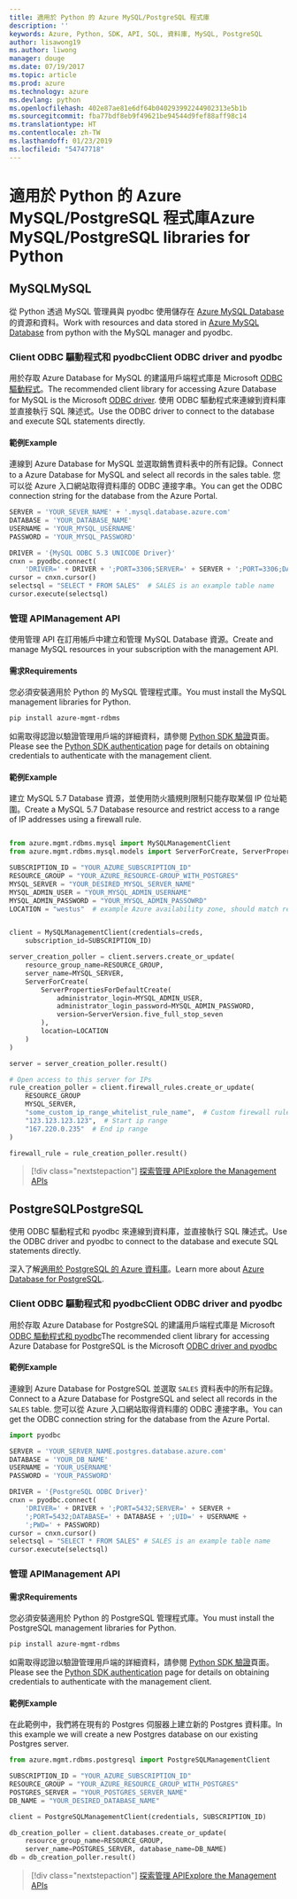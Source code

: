 ```yaml
---
title: 適用於 Python 的 Azure MySQL/PostgreSQL 程式庫
description: ''
keywords: Azure, Python, SDK, API, SQL, 資料庫, MySQL, PostgreSQL
author: lisawong19
ms.author: liwong
manager: douge
ms.date: 07/19/2017
ms.topic: article
ms.prod: azure
ms.technology: azure
ms.devlang: python
ms.openlocfilehash: 402e87ae81e6df64b040293992244902313e5b1b
ms.sourcegitcommit: fba77bdf8eb9f49621be94544d9fef88aff98c14
ms.translationtype: HT
ms.contentlocale: zh-TW
ms.lasthandoff: 01/23/2019
ms.locfileid: "54747718"
---
```

# <a name="azure-mysqlpostgresql-libraries-for-python"></a><span data-ttu-id="51f02-103">適用於 Python 的 Azure MySQL/PostgreSQL 程式庫</span><span class="sxs-lookup"><span data-stu-id="51f02-103">Azure MySQL/PostgreSQL libraries for Python</span></span>

## <a name="mysql"></a><span data-ttu-id="51f02-104">MySQL</span><span class="sxs-lookup"><span data-stu-id="51f02-104">MySQL</span></span>

<span data-ttu-id="51f02-105">從 Python 透過 MySQL 管理員與 pyodbc 使用儲存在 [Azure MySQL Database](/azure/mysql/overview) 的資源和資料。</span><span class="sxs-lookup"><span data-stu-id="51f02-105">Work with resources and data stored in [Azure MySQL Database](/azure/mysql/overview) from python with the MySQL manager and pyodbc.</span></span>

### <a name="client-odbc-driver-and-pyodbc"></a><span data-ttu-id="51f02-106">Client ODBC 驅動程式和 pyodbc</span><span class="sxs-lookup"><span data-stu-id="51f02-106">Client ODBC driver and pyodbc</span></span>

<span data-ttu-id="51f02-107">用於存取 Azure Database for MySQL 的建議用戶端程式庫是 Microsoft [ODBC 驅動程式](/azure/sql-database/sql-database-connect-query-python#install-the-python-and-database-communication-libraries)。</span><span class="sxs-lookup"><span data-stu-id="51f02-107">The recommended client library for accessing Azure Database for MySQL is the Microsoft [ODBC driver](/azure/sql-database/sql-database-connect-query-python#install-the-python-and-database-communication-libraries).</span></span> <span data-ttu-id="51f02-108">使用 ODBC 驅動程式來連線到資料庫並直接執行 SQL 陳述式。</span><span class="sxs-lookup"><span data-stu-id="51f02-108">Use the ODBC driver to connect to the database and execute SQL statements directly.</span></span>

#### <a name="example"></a><span data-ttu-id="51f02-109">範例</span><span class="sxs-lookup"><span data-stu-id="51f02-109">Example</span></span>

<span data-ttu-id="51f02-110">連線到 Azure Database for MySQL 並選取銷售資料表中的所有記錄。</span><span class="sxs-lookup"><span data-stu-id="51f02-110">Connect to a Azure Database for MySQL and select all records in the sales table.</span></span> <span data-ttu-id="51f02-111">您可以從 Azure 入口網站取得資料庫的 ODBC 連接字串。</span><span class="sxs-lookup"><span data-stu-id="51f02-111">You can get the ODBC connection string for the database from the Azure Portal.</span></span>

```python
SERVER = 'YOUR_SEVER_NAME' + '.mysql.database.azure.com'
DATABASE = 'YOUR_DATABASE_NAME'
USERNAME = 'YOUR_MYSQL_USERNAME'
PASSWORD = 'YOUR_MYSQL_PASSWORD'

DRIVER = '{MySQL ODBC 5.3 UNICODE Driver}'
cnxn = pyodbc.connect(
    'DRIVER=' + DRIVER + ';PORT=3306;SERVER=' + SERVER + ';PORT=3306;DATABASE=' + DATABASE + ';UID=' + USERNAME + ';PWD=' + PASSWORD)
cursor = cnxn.cursor()
selectsql = "SELECT * FROM SALES"  # SALES is an example table name
cursor.execute(selectsql)
```

### <a name="management-api"></a><span data-ttu-id="51f02-112">管理 API</span><span class="sxs-lookup"><span data-stu-id="51f02-112">Management API</span></span>

<span data-ttu-id="51f02-113">使用管理 API 在訂用帳戶中建立和管理 MySQL Database 資源。</span><span class="sxs-lookup"><span data-stu-id="51f02-113">Create and manage MySQL resources in your subscription with the management API.</span></span>

#### <a name="requirements"></a><span data-ttu-id="51f02-114">需求</span><span class="sxs-lookup"><span data-stu-id="51f02-114">Requirements</span></span>
<span data-ttu-id="51f02-115">您必須安裝適用於 Python 的 MySQL 管理程式庫。</span><span class="sxs-lookup"><span data-stu-id="51f02-115">You must install the MySQL management libraries for Python.</span></span>
```bash
pip install azure-mgmt-rdbms
```

<span data-ttu-id="51f02-116">如需取得認證以驗證管理用戶端的詳細資料，請參閱 [Python SDK 驗證](https://docs.microsoft.com/python/azure/python-sdk-azure-authenticate)頁面。</span><span class="sxs-lookup"><span data-stu-id="51f02-116">Please see the [Python SDK authentication](https://docs.microsoft.com/python/azure/python-sdk-azure-authenticate) page for details on obtaining credentials to authenticate with the management client.</span></span>

#### <a name="example"></a><span data-ttu-id="51f02-117">範例</span><span class="sxs-lookup"><span data-stu-id="51f02-117">Example</span></span>

<span data-ttu-id="51f02-118">建立 MySQL 5.7 Database 資源，並使用防火牆規則限制只能存取某個 IP 位址範圍。</span><span class="sxs-lookup"><span data-stu-id="51f02-118">Create a MySQL 5.7 Database resource and restrict access to a range of IP addresses using a firewall rule.</span></span>

```python

from azure.mgmt.rdbms.mysql import MySQLManagementClient
from azure.mgmt.rdbms.mysql.models import ServerForCreate, ServerPropertiesForDefaultCreate, ServerVersion

SUBSCRIPTION_ID = "YOUR_AZURE_SUBSCRIPTION_ID"
RESOURCE_GROUP = "YOUR_AZURE_RESOURCE-GROUP_WITH_POSTGRES"
MYSQL_SERVER = "YOUR_DESIRED_MYSQL_SERVER_NAME"
MYSQL_ADMIN_USER = "YOUR_MYSQL_ADMIN_USERNAME"
MYSQL_ADMIN_PASSWORD = "YOUR_MYSQL_ADMIN_PASSOWRD"
LOCATION = "westus"  # example Azure availability zone, should match resource group


client = MySQLManagementClient(credentials=creds,
    subscription_id=SUBSCRIPTION_ID)

server_creation_poller = client.servers.create_or_update(
    resource_group_name=RESOURCE_GROUP,
    server_name=MYSQL_SERVER,
    ServerForCreate(
        ServerPropertiesForDefaultCreate(
            administrator_login=MYSQL_ADMIN_USER,
            administrator_login_password=MYSQL_ADMIN_PASSWORD,
            version=ServerVersion.five_full_stop_seven
        ),
        location=LOCATION
    )
)

server = server_creation_poller.result()

# Open access to this server for IPs
rule_creation_poller = client.firewall_rules.create_or_update(
    RESOURCE_GROUP
    MYSQL_SERVER,
    "some_custom_ip_range_whitelist_rule_name",  # Custom firewall rule name
    "123.123.123.123",  # Start ip range
    "167.220.0.235"  # End ip range
)

firewall_rule = rule_creation_poller.result()
```

> [!div class="nextstepaction"]
> [<span data-ttu-id="51f02-119">探索管理 API</span><span class="sxs-lookup"><span data-stu-id="51f02-119">Explore the Management APIs</span></span>](/python/api/overview/azure/postgresql/mysql/management)

## <a name="postgresql"></a><span data-ttu-id="51f02-120">PostgreSQL</span><span class="sxs-lookup"><span data-stu-id="51f02-120">PostgreSQL</span></span>
<span data-ttu-id="51f02-121">使用 ODBC 驅動程式和 pyodbc 來連線到資料庫，並直接執行 SQL 陳述式。</span><span class="sxs-lookup"><span data-stu-id="51f02-121">Use the ODBC driver and pyodbc to connect to the database and execute SQL statements directly.</span></span>

<span data-ttu-id="51f02-122">深入了解[適用於 PostgreSQL 的 Azure 資料庫](https://docs.microsoft.com/azure/postgresql/)。</span><span class="sxs-lookup"><span data-stu-id="51f02-122">Learn more about [Azure Database for PostgreSQL](https://docs.microsoft.com/azure/postgresql/).</span></span>

### <a name="client-odbc-driver-and-pyodbc"></a><span data-ttu-id="51f02-123">Client ODBC 驅動程式和 pyodbc</span><span class="sxs-lookup"><span data-stu-id="51f02-123">Client ODBC driver and pyodbc</span></span>
<span data-ttu-id="51f02-124">用於存取 Azure Database for PostgreSQL 的建議用戶端程式庫是 Microsoft [ODBC 驅動程式和 pyodbc](https://docs.microsoft.com/azure/sql-database/sql-database-connect-query-python#install-the-python-and-database-communication-libraries)</span><span class="sxs-lookup"><span data-stu-id="51f02-124">The recommended client library for accessing Azure Database for PostgreSQL is the Microsoft [ODBC driver and pyodbc](https://docs.microsoft.com/azure/sql-database/sql-database-connect-query-python#install-the-python-and-database-communication-libraries)</span></span>

#### <a name="example"></a><span data-ttu-id="51f02-125">範例</span><span class="sxs-lookup"><span data-stu-id="51f02-125">Example</span></span> 

<span data-ttu-id="51f02-126">連線到 Azure Database for PostgreSQL 並選取 `SALES` 資料表中的所有記錄。</span><span class="sxs-lookup"><span data-stu-id="51f02-126">Connect to a Azure Database for PostgreSQL and select all records in the `SALES` table.</span></span> <span data-ttu-id="51f02-127">您可以從 Azure 入口網站取得資料庫的 ODBC 連接字串。</span><span class="sxs-lookup"><span data-stu-id="51f02-127">You can get the ODBC connection string for the database from the Azure Portal.</span></span>

```python
import pyodbc

SERVER = 'YOUR_SERVER_NAME.postgres.database.azure.com'
DATABASE = 'YOUR_DB_NAME'
USERNAME = 'YOUR_USERNAME'
PASSWORD = 'YOUR_PASSWORD'

DRIVER = '{PostgreSQL ODBC Driver}'
cnxn = pyodbc.connect(
    'DRIVER=' + DRIVER + ';PORT=5432;SERVER=' + SERVER +
    ';PORT=5432;DATABASE=' + DATABASE + ';UID=' + USERNAME +
    ';PWD=' + PASSWORD)
cursor = cnxn.cursor()
selectsql = "SELECT * FROM SALES" # SALES is an example table name
cursor.execute(selectsql)
```

### <a name="management-api"></a><span data-ttu-id="51f02-128">管理 API</span><span class="sxs-lookup"><span data-stu-id="51f02-128">Management API</span></span>
#### <a name="requirements"></a><span data-ttu-id="51f02-129">需求</span><span class="sxs-lookup"><span data-stu-id="51f02-129">Requirements</span></span>
<span data-ttu-id="51f02-130">您必須安裝適用於 Python 的 PostgreSQL 管理程式庫。</span><span class="sxs-lookup"><span data-stu-id="51f02-130">You must install the PostgreSQL management libraries for Python.</span></span>
```bash
pip install azure-mgmt-rdbms
```

<span data-ttu-id="51f02-131">如需取得認證以驗證管理用戶端的詳細資料，請參閱 [Python SDK 驗證](https://docs.microsoft.com/python/azure/python-sdk-azure-authenticate)頁面。</span><span class="sxs-lookup"><span data-stu-id="51f02-131">Please see the [Python SDK authentication](https://docs.microsoft.com/python/azure/python-sdk-azure-authenticate) page for details on obtaining credentials to authenticate with the management client.</span></span>

#### <a name="example"></a><span data-ttu-id="51f02-132">範例</span><span class="sxs-lookup"><span data-stu-id="51f02-132">Example</span></span>
<span data-ttu-id="51f02-133">在此範例中，我們將在現有的 Postgres 伺服器上建立新的 Postgres 資料庫。</span><span class="sxs-lookup"><span data-stu-id="51f02-133">In this example we will create a new Postgres database on our existing Postgres server.</span></span>
```python
from azure.mgmt.rdbms.postgresql import PostgreSQLManagementClient

SUBSCRIPTION_ID = "YOUR_AZURE_SUBSCRIPTION_ID"
RESOURCE_GROUP = "YOUR_AZURE_RESOURCE_GROUP_WITH_POSTGRES"
POSTGRES_SERVER = "YOUR_POSTGRES_SERVER_NAME"
DB_NAME = "YOUR_DESIRED_DATABASE_NAME"

client = PostgreSQLManagementClient(credentials, SUBSCRIPTION_ID)

db_creation_poller = client.databases.create_or_update(
    resource_group_name=RESOURCE_GROUP,
    server_name=POSTGRES_SERVER, database_name=DB_NAME)
db = db_creation_poller.result()
```

> [!div class="nextstepaction"]
> [<span data-ttu-id="51f02-134">探索管理 API</span><span class="sxs-lookup"><span data-stu-id="51f02-134">Explore the Management APIs</span></span>](/python/api/overview/azure/postgresql/mysql/management)
